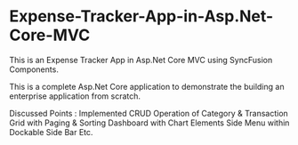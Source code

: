 # Expense-Tracker-App-in-Asp.Net-Core-MVC
This is an Expense Tracker App in Asp.Net Core MVC using SyncFusion Components.

This is a complete Asp.Net Core application to demonstrate the building an enterprise application from scratch.

Discussed Points :
Implemented CRUD Operation of Category & Transaction
Grid with Paging & Sorting
Dashboard with Chart Elements
Side Menu within Dockable Side Bar
Etc.




 
